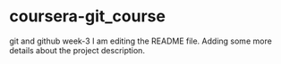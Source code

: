 # coursera-git_course
git and github week-3
I am editing the README file. Adding some more details about the project description.

